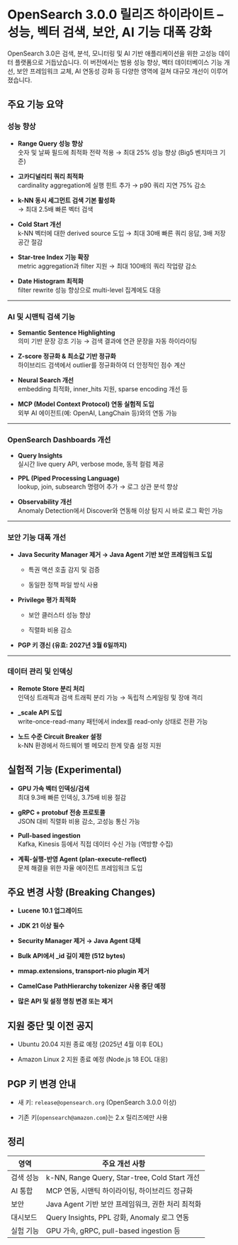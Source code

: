 # OpenSearch 3.0.0 릴리즈 하이라이트 – 성능, 벡터 검색, 보안, AI 기능 대폭 강화

OpenSearch 3.0은 검색, 분석, 모니터링 및 AI 기반 애플리케이션을 위한 고성능 데이터 플랫폼으로 거듭났습니다. 이 버전에서는 범용 성능 향상, 벡터 데이터베이스 기능 개선, 보안 프레임워크 교체, AI 연동성 강화 등 다양한 영역에 걸쳐 대규모 개선이 이루어졌습니다.


## 주요 기능 요약

### 성능 향상

- **Range Query 성능 향상**  
    숫자 및 날짜 필드에 최적화 전략 적용 → 최대 25% 성능 향상 (Big5 벤치마크 기준)
    
- **고카디널리티 쿼리 최적화**  
    cardinality aggregation에 실행 힌트 추가 → p90 쿼리 지연 75% 감소
    
- **k-NN 동시 세그먼트 검색 기본 활성화**  
    → 최대 2.5배 빠른 벡터 검색
    
- **Cold Start 개선**  
    k-NN 벡터에 대한 derived source 도입 → 최대 30배 빠른 쿼리 응답, 3배 저장 공간 절감
    
- **Star-tree Index 기능 확장**  
    metric aggregation과 filter 지원 → 최대 100배의 쿼리 작업량 감소
    
- **Date Histogram 최적화**  
    filter rewrite 성능 향상으로 multi-level 집계에도 대응
    

---

### AI 및 시맨틱 검색 기능

- **Semantic Sentence Highlighting**  
    의미 기반 문장 강조 기능 → 검색 결과에 연관 문장을 자동 하이라이팅
    
- **Z-score 정규화 & 최소값 기반 정규화**  
    하이브리드 검색에서 outlier를 정규화하여 더 안정적인 점수 계산
    
- **Neural Search 개선**  
    embedding 최적화, inner_hits 지원, sparse encoding 개선 등
    
- **MCP (Model Context Protocol) 연동 실험적 도입**  
    외부 AI 에이전트(예: OpenAI, LangChain 등)와의 연동 가능
    

---

### OpenSearch Dashboards 개선

- **Query Insights**  
    실시간 live query API, verbose mode, 동적 컬럼 제공
    
- **PPL (Piped Processing Language)**  
    lookup, join, subsearch 명령어 추가 → 로그 상관 분석 향상
    
- **Observability 개선**  
    Anomaly Detection에서 Discover와 연동해 이상 탐지 시 바로 로그 확인 가능
    

---

### 보안 기능 대폭 개선

- **Java Security Manager 제거 → Java Agent 기반 보안 프레임워크 도입**
    
    - 특권 액션 호출 감지 및 검증
        
    - 동일한 정책 파일 방식 사용
        
- **Privilege 평가 최적화**
    
    - 보안 클러스터 성능 향상
        
    - 직렬화 비용 감소
        
- **PGP 키 갱신 (유효: 2027년 3월 6일까지)**
    

---

### 데이터 관리 및 인덱싱

- **Remote Store 분리 처리**  
    인덱싱 트래픽과 검색 트래픽 분리 가능 → 독립적 스케일링 및 장애 격리
    
- **_scale API 도입**  
    write-once-read-many 패턴에서 index를 read-only 상태로 전환 가능
    
- **노드 수준 Circuit Breaker 설정**  
    k-NN 환경에서 하드웨어 별 메모리 한계 맞춤 설정 지원
    

## 실험적 기능 (Experimental)

- **GPU 가속 벡터 인덱싱/검색**  
    최대 9.3배 빠른 인덱싱, 3.75배 비용 절감
    
- **gRPC + protobuf 전송 프로토콜**  
    JSON 대비 직렬화 비용 감소, 고성능 통신 가능
    
- **Pull-based ingestion**  
    Kafka, Kinesis 등에서 직접 데이터 수신 가능 (역방향 수집)
    
- **계획-실행-반영 Agent (plan-execute-reflect)**  
    문제 해결을 위한 자율 에이전트 프레임워크 도입
    


## 주요 변경 사항 (Breaking Changes)

- **Lucene 10.1 업그레이드**
    
- **JDK 21 이상 필수**
    
- **Security Manager 제거 → Java Agent 대체**
    
- **Bulk API에서 _id 길이 제한 (512 bytes)**
    
- **mmap.extensions, transport-nio plugin 제거**
    
- **CamelCase PathHierarchy tokenizer 사용 중단 예정**
    
- **많은 API 및 설정 명칭 변경 또는 제거**

## 지원 중단 및 이전 공지

- Ubuntu 20.04 지원 종료 예정 (2025년 4월 이후 EOL)
    
- Amazon Linux 2 지원 종료 예정 (Node.js 18 EOL 대응)
    

## PGP 키 변경 안내

- 새 키: `release@opensearch.org` (OpenSearch 3.0.0 이상)
    
- 기존 키(`opensearch@amazon.com`)는 2.x 릴리즈에만 사용

## 정리

| 영역    | 주요 개선 사항                                    |
| ----- | ------------------------------------------- |
| 검색 성능 | k-NN, Range Query, Star-tree, Cold Start 개선 |
| AI 통합 | MCP 연동, 시맨틱 하이라이팅, 하이브리드 정규화                |
| 보안    | Java Agent 기반 보안 프레임워크, 권한 처리 최적화           |
| 대시보드  | Query Insights, PPL 강화, Anomaly 로그 연동       |
| 실험 기능 | GPU 가속, gRPC, pull-based ingestion 등        |

